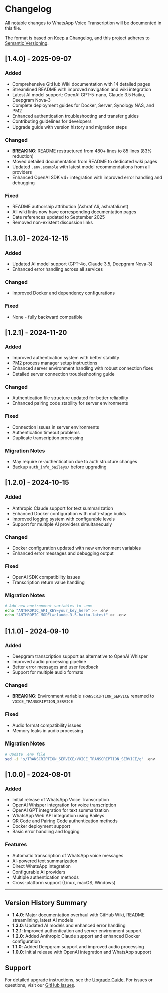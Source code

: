 # Changelog

All notable changes to WhatsApp Voice Transcription will be documented in this file.

The format is based on [Keep a Changelog](https://keepachangelog.com/en/1.0.0/),
and this project adheres to [Semantic Versioning](https://semver.org/spec/v2.0.0.html).

## [1.4.0] - 2025-09-07

### Added
- Comprehensive GitHub Wiki documentation with 14 detailed pages
- Streamlined README with improved navigation and wiki integration
- Latest AI model support: OpenAI GPT-5-nano, Claude 3.5 Haiku, Deepgram Nova-3
- Complete deployment guides for Docker, Server, Synology NAS, and PM2
- Enhanced authentication troubleshooting and transfer guides
- Contributing guidelines for developers
- Upgrade guide with version history and migration steps

### Changed
- **BREAKING**: README restructured from 480+ lines to 85 lines (83% reduction)
- Moved detailed documentation from README to dedicated wiki pages
- Updated `.env.example` with latest model recommendations from all providers
- Enhanced OpenAI SDK v4+ integration with improved error handling and debugging

### Fixed
- README authorship attribution (Ashraf Ali, ashrafali.net)
- All wiki links now have corresponding documentation pages
- Date references updated to September 2025
- Removed non-existent discussion links

## [1.3.0] - 2024-12-15

### Added
- Updated AI model support (GPT-4o, Claude 3.5, Deepgram Nova-3)
- Enhanced error handling across all services

### Changed
- Improved Docker and dependency configurations

### Fixed
- None - fully backward compatible

## [1.2.1] - 2024-11-20

### Added
- Improved authentication system with better stability
- PM2 process manager setup instructions
- Enhanced server environment handling with robust connection fixes
- Detailed server connection troubleshooting guide

### Changed
- Authentication file structure updated for better reliability
- Enhanced pairing code stability for server environments

### Fixed
- Connection issues in server environments
- Authentication timeout problems
- Duplicate transcription processing

### Migration Notes
- May require re-authentication due to auth structure changes
- Backup `auth_info_baileys/` before upgrading

## [1.2.0] - 2024-10-15

### Added
- Anthropic Claude support for text summarization
- Enhanced Docker configuration with multi-stage builds
- Improved logging system with configurable levels
- Support for multiple AI providers simultaneously

### Changed
- Docker configuration updated with new environment variables
- Enhanced error messages and debugging output

### Fixed
- OpenAI SDK compatibility issues
- Transcription return value handling

### Migration Notes
```bash
# Add new environment variables to .env
echo "ANTHROPIC_API_KEY=your_key_here" >> .env
echo "ANTHROPIC_MODEL=claude-3-5-haiku-latest" >> .env
```

## [1.1.0] - 2024-09-10

### Added
- Deepgram transcription support as alternative to OpenAI Whisper
- Improved audio processing pipeline
- Better error messages and user feedback
- Support for multiple audio formats

### Changed
- **BREAKING**: Environment variable `TRANSCRIPTION_SERVICE` renamed to `VOICE_TRANSCRIPTION_SERVICE`

### Fixed
- Audio format compatibility issues
- Memory leaks in audio processing

### Migration Notes
```bash
# Update .env file
sed -i 's/TRANSCRIPTION_SERVICE/VOICE_TRANSCRIPTION_SERVICE/g' .env
```

## [1.0.0] - 2024-08-01

### Added
- Initial release of WhatsApp Voice Transcription
- OpenAI Whisper integration for voice transcription
- OpenAI GPT integration for text summarization
- WhatsApp Web API integration using Baileys
- QR Code and Pairing Code authentication methods
- Docker deployment support
- Basic error handling and logging

### Features
- Automatic transcription of WhatsApp voice messages
- AI-powered text summarization
- Direct WhatsApp integration
- Configurable AI providers
- Multiple authentication methods
- Cross-platform support (Linux, macOS, Windows)

---

## Version History Summary

- **1.4.0**: Major documentation overhaul with GitHub Wiki, README streamlining, latest AI models
- **1.3.0**: Updated AI models and enhanced error handling
- **1.2.1**: Improved authentication and server environment support
- **1.2.0**: Added Anthropic Claude support and enhanced Docker configuration
- **1.1.0**: Added Deepgram support and improved audio processing
- **1.0.0**: Initial release with OpenAI integration and WhatsApp support

## Support

For detailed upgrade instructions, see the [Upgrade Guide](../../wiki/Upgrade-Guide).
For issues or questions, visit our [GitHub Issues](https://github.com/nerveband/whatsapp_voice_transcription/issues).